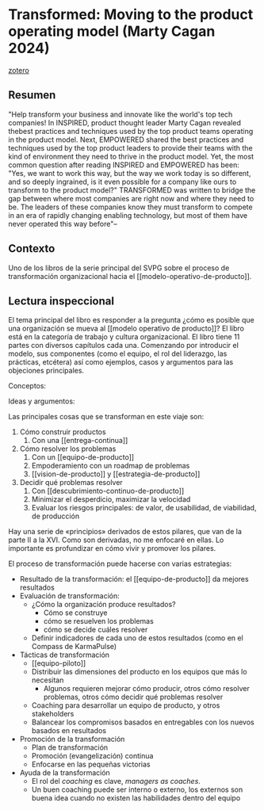 # Transformed: Moving to the product operating model (Marty Cagan 2024)
[zotero](zotero://select/items/@cagan2024)

## Resumen
"Help transform your business and innovate like the world's top tech companies! In INSPIRED, product thought leader Marty Cagan revealed thebest practices and techniques used by the top product teams operating in the product model. Next, EMPOWERED shared the best practices and techniques used by the top product leaders to provide their teams with the kind of environment they need to thrive in the product model. Yet, the most common question after reading INSPIRED and EMPOWERED has been: "Yes, we want to work this way, but the way we work today is so different, and so deeply ingrained, is it even possible for a company like ours to transform to the product model?" TRANSFORMED was written to bridge the gap between where most companies are right now and where they need to be. The leaders of these companies know they must transform to compete in an era of rapidly changing enabling technology, but most of them have never operated this way before"–

## Contexto
Uno de los libros de la serie principal del SVPG sobre el proceso de transformación organizacional hacia el [[modelo-operativo-de-producto]].

## Lectura inspeccional

<!--Según el título, prefacio, epígrafe, solapa-->El tema principal del libro es responder a la pregunta ¿cómo es posible que una organización se mueva al [[modelo operativo de producto]]? El libro está en la categoría de trabajo y cultura organizacional.

<!--Según la tabla de contenido, índices, apéndices-->El libro tiene 11 partes con diversos capítulos cada una. Comenzando por introducir el modelo, sus componentes (como el equipo, el rol del liderazgo, las prácticas, etcétera) así como ejemplos, casos y argumentos para las objeciones principales.

Conceptos:

Ideas y argumentos:

Las principales cosas que se transforman en este viaje son:

1. Cómo construir productos
    1. Con una [[entrega-continua]]
2. Cómo resolver los problemas
    1. Con un [[equipo-de-producto]]
    2. Empoderamiento con un roadmap de problemas
    3. [[vision-de-producto]] y [[estrategia-de-producto]]
3. Decidir qué problemas resolver
    1. Con [[descubrimiento-continuo-de-producto]]
    2. Minimizar el desperdicio, maximizar la velocidad
    3. Evaluar los riesgos principales: de valor, de usabilidad, de viabilidad, de producción

Hay una serie de «principios» derivados de estos pilares, que van de la parte II a la XVI. Como son derivadas, no me enfocaré en ellas. Lo importante es profundizar en cómo vivir y promover los pilares.

El proceso de transformación puede hacerse con varias estrategias:

- Resultado de la transformación: el [[equipo-de-producto]] da mejores resultados
- Evaluación de transformación:
    - ¿Cómo la organización produce resultados?
        - Cómo se construye
        - cómo se resuelven los problemas
        - cómo se decide cuáles resolver
    - Definir indicadores de cada uno de estos resultados (como en el Compass de KarmaPulse)
- Tácticas de transformación
    - [[equipo-piloto]]
    - Distribuir las dimensiones del producto en los equipos que más lo necesitan
        - Algunos requieren mejorar cómo producir, otros cómo resolver problemas, otros cómo decidir qué problemas resolver
    - Coaching para desarrollar un equipo de producto, y otros stakeholders
    - Balancear los compromisos basados en entregables con los nuevos basados en resultados
- Promoción de la transformación
    - Plan de transformación
    - Promoción (evangelización) continua
    - Enfocarse en las pequeñas victorias
- Ayuda de la transformación
    - El rol del *coaching* es clave, *managers as coaches*.
    - Un buen coaching puede ser interno o externo, los externos son buena idea cuando no existen las habilidades dentro del equipo

<!--El libro me gustó / no me gustó porque-->

